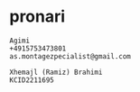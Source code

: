 # pronari

```
Agimi
+4915753473801
as.montagezpecialist@gmail.com

Xhemajl (Ramiz) Brahimi
KCID2211695

```

